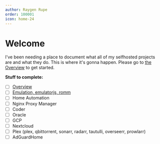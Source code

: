 ```yaml
---
author: Raygen Rupe
order: 100001
icon: home-24
---
```

# Welcome

I've been needing a place to document what all of my selfhosted projects are and what they do. This is where it's gonna happen.
Please go to [the Overview](/overview) to get started.

**Stuff to complete:**
   - [ ] [Overview](/overview)
   - [ ] [Emulation, emulatorjs, romm](/emulation)
   - [ ] Home Automation
   - [ ] Nginx Proxy Manager
   - [ ] Coder
   - [ ] Oracle
   - [ ] GCP
   - [ ] Nextcloud
   - [ ] Plex (plex, qbittorrent, sonarr, radarr, tautulli, overseerr, prowlarr)
   - [ ] AdGuardHome